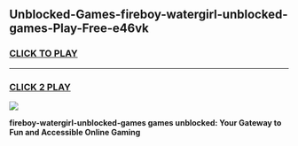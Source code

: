 
## Unblocked-Games-fireboy-watergirl-unblocked-games-Play-Free-e46vk
<h3>
<a href="https://premium76.site?title=fireboy-watergirl-unblocked-games&ref=09A">CLICK TO PLAY</a></h3>
<hr>

<h3>
<a href="https://premium76.site?title=fireboy-watergirl-unblocked-games&ref=09A">CLICK 2 PLAY</a>
  
</h3>

<a href="https://premium76.site?title=fireboy-watergirl-unblocked-games&ref=09A"><img src="https://clearcache.store/games.png"></a>


**fireboy-watergirl-unblocked-games games unblocked: Your Gateway to Fun and Accessible Online Gaming**
